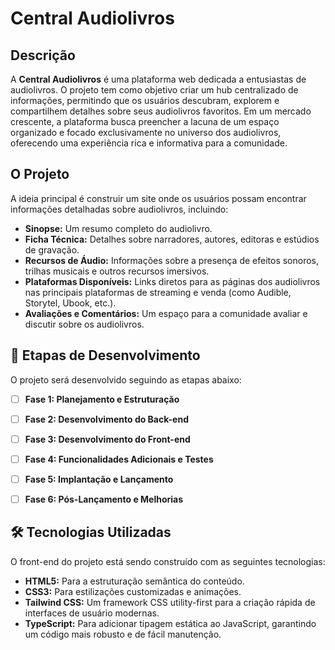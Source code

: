 # Central Audiolivros

## Descrição

A **Central Audiolivros** é uma plataforma web dedicada a entusiastas de audiolivros. O projeto tem como objetivo criar um hub centralizado de informações, permitindo que os usuários descubram, explorem e compartilhem detalhes sobre seus audiolivros favoritos. Em um mercado crescente, a plataforma busca preencher a lacuna de um espaço organizado e focado exclusivamente no universo dos audiolivros, oferecendo uma experiência rica e informativa para a comunidade.

## O Projeto

A ideia principal é construir um site onde os usuários possam encontrar informações detalhadas sobre audiolivros, incluindo:

  * **Sinopse:** Um resumo completo do audiolivro.
  * **Ficha Técnica:** Detalhes sobre narradores, autores, editoras e estúdios de gravação.
  * **Recursos de Áudio:** Informações sobre a presença de efeitos sonoros, trilhas musicais e outros recursos imersivos.
  * **Plataformas Disponíveis:** Links diretos para as páginas dos audiolivros nas principais plataformas de streaming e venda (como Audible, Storytel, Ubook, etc.).
  * **Avaliações e Comentários:** Um espaço para a comunidade avaliar e discutir sobre os audiolivros.

## 🚀 Etapas de Desenvolvimento

O projeto será desenvolvido seguindo as etapas abaixo:

  * [ ] **Fase 1: Planejamento e Estruturação**

  * [ ] **Fase 2: Desenvolvimento do Back-end**

  * [ ] **Fase 3: Desenvolvimento do Front-end**

  * [ ] **Fase 4: Funcionalidades Adicionais e Testes**

  * [ ] **Fase 5: Implantação e Lançamento**

  * [ ] **Fase 6: Pós-Lançamento e Melhorias**


## 🛠️ Tecnologias Utilizadas

O front-end do projeto está sendo construído com as seguintes tecnologias:

*   **HTML5:** Para a estruturação semântica do conteúdo.
*   **CSS3:** Para estilizações customizadas e animações.
*   **Tailwind CSS:** Um framework CSS utility-first para a criação rápida de interfaces de usuário modernas.
*   **TypeScript:** Para adicionar tipagem estática ao JavaScript, garantindo um código mais robusto e de fácil manutenção.
